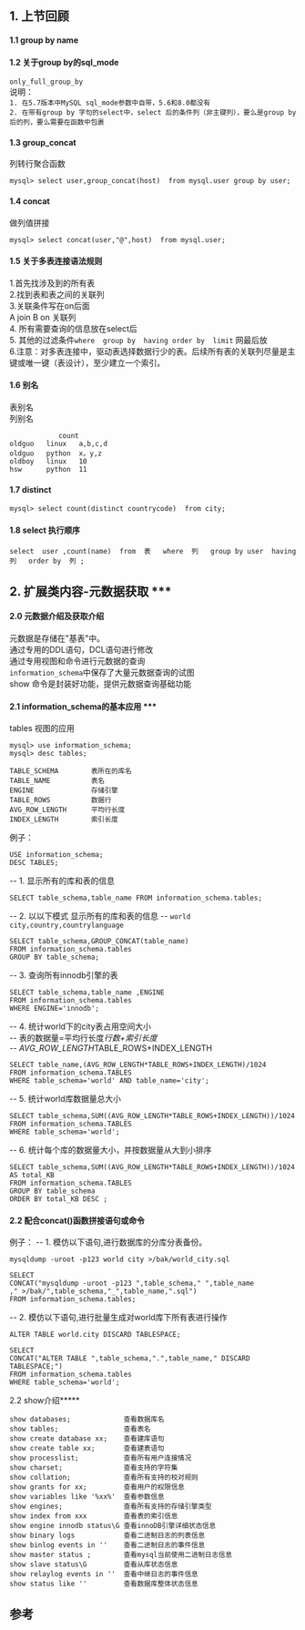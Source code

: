 
## 1. 上节回顾
#### 1.1 group by name 
#### 1.2 关于group by的sql_mode 
`only_full_group_by`  
说明：  
`1. 在5.7版本中MySQL sql_mode参数中自带，5.6和8.0都没有`  
`2. 在带有group by 字句的select中，select 后的条件列（非主键列），要么是group by后的列，要么需要在函数中包裹`  
#### 1.3  group_concat   
列转行聚合函数  
```mysql
mysql> select user,group_concat(host)  from mysql.user group by user;
```
#### 1.4 concat 
做列值拼接
```mysql
mysql> select concat(user,"@",host)  from mysql.user;
```

#### 1.5 关于多表连接语法规则
1.首先找涉及到的所有表  
2.找到表和表之间的关联列   
3.关联条件写在on后面   
A join B  on 关联列  
4. 所有需要查询的信息放在select后    
5. 其他的过滤条件`where  group by  having order by  limit` 网最后放   
6.注意：对多表连接中，驱动表选择数据行少的表。后续所有表的关联列尽量是主键或唯一键（表设计），至少建立一个索引。   

#### 1.6 别名
表别名  
列别名  
```
			count
oldguo   linux   a,b,c,d 
oldguo   python  x，y,z 
oldboy   linux   10 
hsw      python  11
```
#### 1.7 distinct
```
mysql> select count(distinct countrycode)  from city;
```
#### 1.8 select 执行顺序
```
select  user ,count(name)  from  表   where  列   group by user  having 列   order by  列 ;
```
## 2. 扩展类内容-元数据获取 ***
#### 2.0 元数据介绍及获取介绍
元数据是存储在"基表"中。  
通过专用的DDL语句，DCL语句进行修改   
通过专用视图和命令进行元数据的查询   
`information_schema`中保存了大量元数据查询的试图  
show 命令是封装好功能，提供元数据查询基础功能   

#### 2.1 information_schema的基本应用 ***
tables 视图的应用  
```
mysql> use information_schema;
mysql> desc tables;
```
```
TABLE_SCHEMA        表所在的库名
TABLE_NAME			表名
ENGINE				存储引擎
TABLE_ROWS			数据行
AVG_ROW_LENGTH		平均行长度
INDEX_LENGTH        索引长度
```

例子：
```
USE information_schema;
DESC TABLES;
```
-- 1. 显示所有的库和表的信息
```mysql
SELECT table_schema,table_name FROM information_schema.tables;
```

-- 2. 以以下模式 显示所有的库和表的信息
-- `world     city,country,countrylanguage`
```
SELECT table_schema,GROUP_CONCAT(table_name) 
FROM information_schema.tables
GROUP BY table_schema;
```
-- 3. 查询所有innodb引擎的表
```
SELECT table_schema,table_name ,ENGINE
FROM information_schema.tables 
WHERE ENGINE='innodb';
```
-- 4. 统计world下的city表占用空间大小  
-- 表的数据量=平均行长度*行数+索引长度   
-- AVG_ROW_LENGTH*TABLE_ROWS+INDEX_LENGTH   
```
SELECT table_name,(AVG_ROW_LENGTH*TABLE_ROWS+INDEX_LENGTH)/1024
FROM information_schema.TABLES
WHERE table_schema='world' AND table_name='city';
```
-- 5. 统计world库数据量总大小
```
SELECT table_schema,SUM((AVG_ROW_LENGTH*TABLE_ROWS+INDEX_LENGTH))/1024
FROM information_schema.TABLES
WHERE table_schema='world';
```
-- 6. 统计每个库的数据量大小，并按数据量从大到小排序
```
SELECT table_schema,SUM((AVG_ROW_LENGTH*TABLE_ROWS+INDEX_LENGTH))/1024 AS total_KB
FROM information_schema.TABLES
GROUP BY table_schema
ORDER BY total_KB DESC ;
```
#### 2.2 配合concat()函数拼接语句或命令
例子：
-- 1. 模仿以下语句,进行数据库的分库分表备份。
```mysql
mysqldump -uroot -p123 world city >/bak/world_city.sql
```

```mysql
SELECT
CONCAT("mysqldump -uroot -p123 ",table_schema," ",table_name
," >/bak/",table_schema,"_",table_name,".sql")
FROM information_schema.tables;
```
-- 2. 模仿以下语句,进行批量生成对world库下所有表进行操作
```mysql
ALTER TABLE world.city DISCARD TABLESPACE;
```
```mysql
SELECT 
CONCAT("ALTER TABLE ",table_schema,".",table_name," DISCARD TABLESPACE;")
FROM information_schema.tables
WHERE table_schema='world';
```

2.2 show介绍***** 
```
show databases;        		查看数据库名
show tables; 		   		查看表名
show create database xx;  	查看建库语句
show create table xx;		查看建表语句
show processlist;			查看所有用户连接情况
show charset;				查看支持的字符集
show collation;				查看所有支持的校对规则
show grants for xx;			查看用户的权限信息
show variables like '%xx%'  查看参数信息
show engines;				查看所有支持的存储引擎类型
show index from xxx			查看表的索引信息
show engine innodb status\G 查看innoDB引擎详细状态信息
show binary logs 			查看二进制日志的列表信息
show binlog events in ''	查看二进制日志的事件信息
show master status ;		查看mysql当前使用二进制日志信息
show slave status\G 		查看从库状态信息
show relaylog events in ''	查看中继日志的事件信息
show status like ''			查看数据库整体状态信息
```















## 参考

